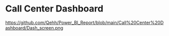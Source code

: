 # Call Center Dashboard
https://github.com/Qehh/Power_BI_Report/blob/main/Call%20Center%20Dashboard/Dash_screen.png

